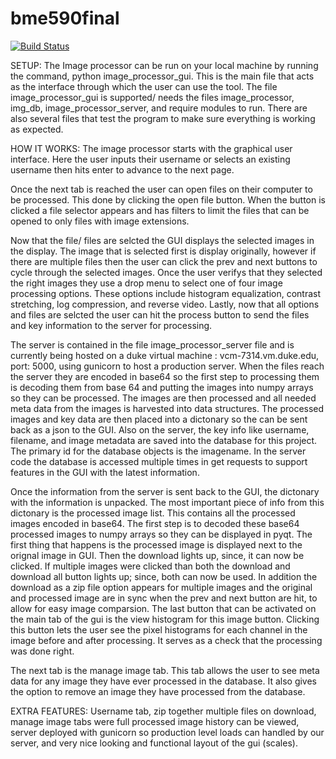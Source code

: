 # bme590final

[![Build Status](https://travis-ci.org/matthew-huber/bme590final.svg?branch=master)](https://travis-ci.org/matthew-huber/bme590final)

SETUP: The Image processor can be run on your local machine by running the command, python image_processor_gui. This is the main file that acts as the interface through which the user can use the tool. The file image_processor_gui is supported/ needs the files image_processor, img_db, image_processor_server, and require modules to run. There are also several files that test the program to make sure everything is working as expected. 

HOW IT WORKS: The image processor starts with the graphical user interface. Here the user inputs their username or selects an existing username then hits enter to advance to the next page. 

Once the next tab is reached the user can open files on their computer to be processed. This done by clicking the open file button. When the button is clicked a file selector appears and has filters to limit the files that can be opened to only files with image extensions. 

Now that the file/ files are selcted the GUI displays the selected images in the display. The image that is selected first is display originally, however if there are multiple files then the user can click the prev and next buttons to cycle through the selected images. Once the user verifys that they selected the right images they use a drop menu to select one of four image processing options. These options include histogram equalization, contrast stretching, log compression, and reverse video. Lastly, now that all options and files are selcted the user can hit the process button to send the files and key information to the server for processing.

The server is contained in the file image_processor_server file and is currently being hosted on a duke virtual machine : 
vcm-7314.vm.duke.edu, port: 5000, using gunicorn to host a production server. When the files reach the server they are encoded in base64 so the first step to processing them is decoding them from base 64 and putting the images into numpy arrays so they can be processed. The images are then processed and all needed meta data from the images is harvested into data structures. The processed images and key data are then placed into a dictonary so the can be sent back as a json to the GUI. Also on the server, the key info like username, filename, and image metadata are saved into the database for this project. The primary id for the database objects is the imagename. In the server code the database is accessed multiple times in get requests to support features in the GUI with the latest information. 

Once the information from the server is sent back to the GUI, the dictonary with the information is unpacked. The most important piece of info from this dictonary is the processed image list. This contains all the processed images encoded in base64. The first step is to decoded these base64 processed images to numpy arrays so they can be displayed in pyqt. The first thing that happens is the processed image is displayed next to the orignal image in GUI. Then the download lights up, since, it can now be clicked. If multiple images were clicked than both the download and download all button lights up; since, both can now be used. In addition the download as a zip file option appears for multiple images and the original and processed image are in sync when the prev and next button are hit, to allow for easy image comparsion. The last button that can be activated on the main tab of the gui is the view histogram for this image button. Clicking this button lets the user see the pixel histograms for each channel in the image before and after processing. It serves as a check that the processing was done right.

The next tab is the manage image tab. This tab allows the user to see meta data for any image they have ever processed in the database. It also gives the option to remove an image they have processed from the database. 

EXTRA FEATURES: Username tab, zip together multiple files on download, manage image tabs were full processed image history can be viewed, server deployed with gunicorn so production level loads can handled by our server, and very nice looking and functional layout of the gui (scales). 
